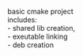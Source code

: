 basic cmake project  
includes:  
    - shared lib creation,  
    - exeutable linking  
    - deb creation  